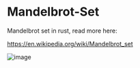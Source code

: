 # Mandelbrot-Set

Mandelbrot set in rust, read more here: 

https://en.wikipedia.org/wiki/Mandelbrot_set

![image](https://user-images.githubusercontent.com/77083766/206080816-b38e88f0-1971-4b1a-82fa-ab6648f56dc6.png)
